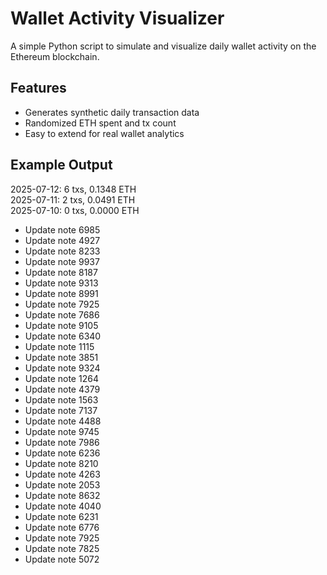 # Wallet Activity Visualizer

A simple Python script to simulate and visualize daily wallet activity on the Ethereum blockchain.

## Features

- Generates synthetic daily transaction data
- Randomized ETH spent and tx count
- Easy to extend for real wallet analytics

## Example Output


2025-07-12: 6 txs, 0.1348 ETH  
2025-07-11: 2 txs, 0.0491 ETH  
2025-07-10: 0 txs, 0.0000 ETH

- Update note 6985
- Update note 4927
- Update note 8233
- Update note 9937
- Update note 8187
- Update note 9313
- Update note 8991
- Update note 7925
- Update note 7686
- Update note 9105
- Update note 6340
- Update note 1115
- Update note 3851
- Update note 9324
- Update note 1264
- Update note 4379
- Update note 1563
- Update note 7137
- Update note 4488
- Update note 9745
- Update note 7986
- Update note 6236
- Update note 8210
- Update note 4263
- Update note 2053
- Update note 8632
- Update note 4040
- Update note 6231
- Update note 6776
- Update note 7925
- Update note 7825
- Update note 5072
